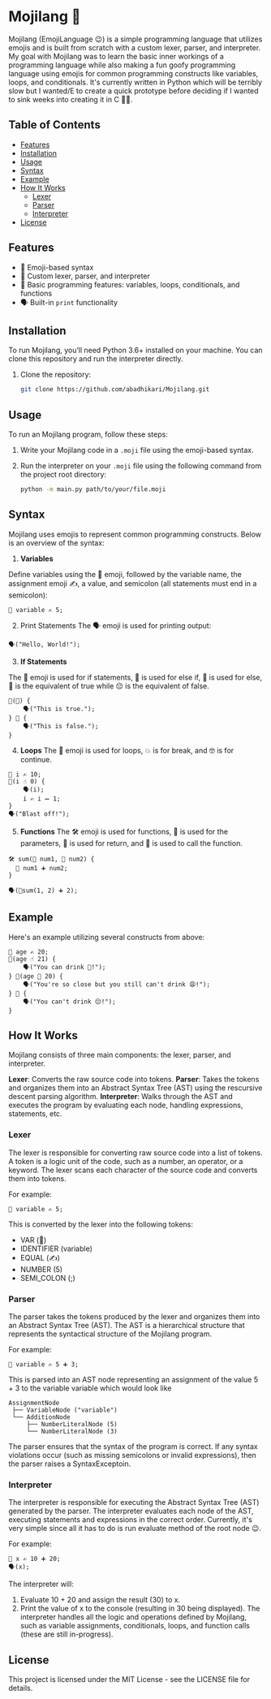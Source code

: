 # Mojilang 👻

Mojilang (EmojiLanguage 😉) is a simple programming language that utilizes emojis and is built from scratch with a custom lexer, parser, and interpreter. 
My goal with Mojilang was to learn the basic inner workings of a programming language while also making a fun goofy programming language using emojis for common programming constructs like variables, loops, and conditionals.
It's currently written in Python which will be terribly slow but I wanted/E to create a quick prototype before deciding if I wanted to sink weeks into creating it in C 😮‍💨.

## Table of Contents
- [Features](#features)
- [Installation](#installation)
- [Usage](#usage)
- [Syntax](#syntax)
- [Example](#example)
- [How It Works](#how-it-works)
  - [Lexer](#lexer)
  - [Parser](#parser)
  - [Interpreter](#interpreter)
- [License](#license)

## Features
- 🙈 Emoji-based syntax
- 😤 Custom lexer, parser, and interpreter
- 🦍 Basic programming features: variables, loops, conditionals, and functions
- 🗣️ Built-in `print` functionality

## Installation
To run Mojilang, you’ll need Python 3.6+ installed on your machine. You can clone this repository and run the interpreter directly.

1. Clone the repository:
   ```bash
   git clone https://github.com/abadhikari/Mojilang.git
   ```

## Usage
To run an Mojilang program, follow these steps:

1. Write your Mojilang code in a `.moji` file using the emoji-based syntax.

2. Run the interpreter on your `.moji` file using the following command from the project root directory:
   ```bash
   python -m main.py path/to/your/file.moji

## Syntax
Mojilang uses emojis to represent common programming constructs. Below is an overview of the syntax:

1. **Variables**
 
Define variables using the 🥸 emoji, followed by the variable name, the assignment emoji ✍️, a value, and semicolon (all statements must end in a semicolon):
```
🥸 variable ✍️ 5;
```

2. Print Statements
The 🗣️ emoji is used for printing output:
```
🗣️("Hello, World!");
```

3. **If Statements**

The 🤔 emoji is used for if statements, 🙈 is used for else if, 💅 is used for else, 😤 is the equivalent of true while 😔 is the equivalent of false. 
```
🤔(😤) {
    🗣️("This is true.");
} 💅 {
    🗣️("This is false.");
}
```

4. **Loops**
The 🔁 emoji is used for loops, 💥 is for break, and 🤓 is for continue. 
```
🥸 i ✍️ 10;
🔁(i ☝️ 0) {
    🗣️(i);
    i ✍️ i ➖ 1;
}
🗣️("Blast off!");
```

5. **Functions**
The 🛠️ emoji is used for functions, 🥸 is used for the parameters, 🫡 is used for return, and 👀 is used to call the function. 
```
🛠 sum(🥸 num1, 🥸 num2) {
  🫡 num1 ➕ num2;
}

🗣️(👀sum(1, 2) ➕ 2);
```

## Example ##

Here's an example utilizing several constructs from above:
```
🥸 age ✍️ 20;
🤔(age ☝️ 21) {
    🗣️("You can drink 😤!");
} 🙈(age 🤝 20) {
    🗣️("You're so close but you still can't drink 😩!");
} 💅 {
    🗣️("You can't drink 😔!");
}
```

## How It Works
Mojilang consists of three main components: the lexer, parser, and interpreter.

**Lexer**: Converts the raw source code into tokens.
**Parser**: Takes the tokens and organizes them into an Abstract Syntax Tree (AST) using the rescursive descent parsing algorithm.
**Interpreter**: Walks through the AST and executes the program by evaluating each node, handling expressions, statements, etc.

### Lexer
The lexer is responsible for converting raw source code into a list of tokens. A token is a logic unit of the code, such as a number, an operator, or a keyword. The lexer scans each character of the source code and converts them into tokens.

For example:
```
🥸 variable ✍️ 5;
```
This is converted by the lexer into the following tokens:

* VAR (🥸)
* IDENTIFIER (variable)
* EQUAL (✍️)
* NUMBER (5)
* SEMI_COLON (;)

### Parser
The parser takes the tokens produced by the lexer and organizes them into an Abstract Syntax Tree (AST). The AST is a hierarchical structure that represents the syntactical structure of the Mojilang program.

For example:

```
🥸 variable ✍️ 5 ➕ 3;
```

This is parsed into an AST node representing an assignment of the value 5 + 3 to the variable variable which would look like

```
AssignmentNode
 ├── VariableNode ("variable")
 └── AdditionNode
     ├── NumberLiteralNode (5)
     └── NumberLiteralNode (3)
```

The parser ensures that the syntax of the program is correct. If any syntax violations occur (such as missing semicolons or invalid expressions), then the parser raises a SyntaxExceptoin.

### Interpreter
The interpreter is responsible for executing the Abstract Syntax Tree (AST) generated by the parser. The interpreter evaluates each node of the AST, executing statements and expressions in the correct order.
Currently, it's very simple since all it has to do is run evaluate method of the root node 😉.

For example:

```
🥸 x ✍️ 10 ➕ 20;
🗣️(x);
```
The interpreter will:

1. Evaluate 10 + 20 and assign the result (30) to x.
1. Print the value of x to the console (resulting in 30 being displayed).
The interpreter handles all the logic and operations defined by Mojilang, such as variable assignments, conditionals, loops, and function calls (these are still in-progress).

## License
This project is licensed under the MIT License - see the LICENSE file for details.
